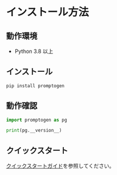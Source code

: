 # インストール方法

## 動作環境

- Python 3.8 以上

## インストール

```sh
pip install promptogen
```

## 動作確認

```python
import promptogen as pg

print(pg.__version__)
```

## クイックスタート

[クイックスタートガイド](quickstart)を参照してください。
